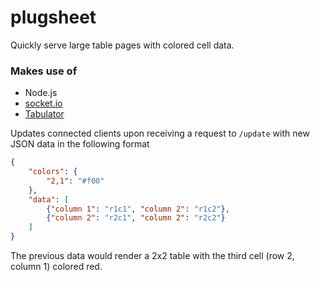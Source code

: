 # plugsheet
Quickly serve large table pages with colored cell data.

### Makes use of
- Node.js
- [socket.io](https://socket.io/)
- [Tabulator](http://tabulator.info/)

Updates connected clients upon receiving a request to `/update` with new JSON data in the following format

```json
{
    "colors": {
        "2,1": "#f00"
    },
    "data": [
        {"column 1": "r1c1", "column 2": "r1c2"},
        {"column 2": "r2c1", "column 2": "r2c2"}
    ]
}
```

The previous data would render a 2x2 table with the third cell (row 2, column 1) colored red.